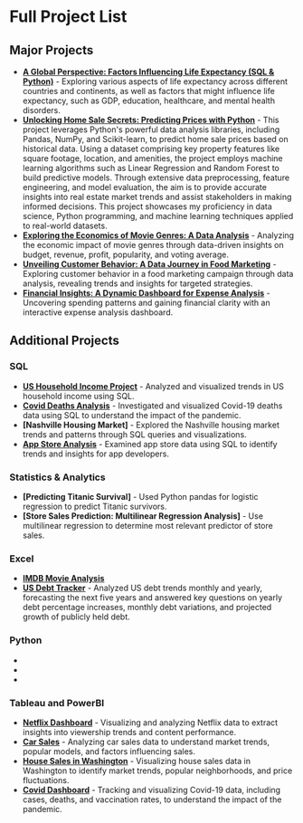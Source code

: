 # Full Project List

## Major Projects
- **[A Global Perspective: Factors Influencing Life Expectancy (SQL & Python)](https://github.com/kjuliaaustin/project1)** - Exploring various aspects of life expectancy across different countries and continents, as well as factors that might influence life expectancy, such as GDP, education, healthcare, and mental health disorders.
- **[Unlocking Home Sale Secrets: Predicting Prices with Python](https://github.com/kjuliaaustin/)** - This project leverages Python's powerful data analysis libraries, including Pandas, NumPy, and Scikit-learn, to predict home sale prices based on historical data. Using a dataset comprising key property features like square footage, location, and amenities, the project employs machine learning algorithms such as Linear Regression and Random Forest to build predictive models. Through extensive data preprocessing, feature engineering, and model evaluation, the aim is to provide accurate insights into real estate market trends and assist stakeholders in making informed decisions. This project showcases my proficiency in data science, Python programming, and machine learning techniques applied to real-world datasets.
- **[Exploring the Economics of Movie Genres: A Data Analysis](https://github.com/kjuliaaustin/movie_genres)** - Analyzing the economic impact of movie genres through data-driven insights on budget, revenue, profit, popularity, and voting average.
- **[Unveiling Customer Behavior: A Data Journey in Food Marketing](https://github.com/kjuliaaustin/ufood_marketing)** - Exploring customer behavior in a food marketing campaign through data analysis, revealing trends and insights for targeted strategies.
- **[Financial Insights: A Dynamic Dashboard for Expense Analysis](https://github.com/kjuliaaustin/expenses_tracker)** - Uncovering spending patterns and gaining financial clarity with an interactive expense analysis dashboard.

## Additional Projects
### SQL
- **[US Household Income Project](https://github.com/kjuliaaustin/us-household_income)** - Analyzed and visualized trends in US household income using SQL.
- **[Covid Deaths Analysis](https://github.com/kjuliaaustin/covid_deaths)** - Investigated and visualized Covid-19 deaths data using SQL to understand the impact of the pandemic.
- **[Nashville Housing Market]** - Explored the Nashville housing market trends and patterns through SQL queries and visualizations.
- **[App Store Analysis](https://github.com/kjuliaaustin/app_store)** - Examined app store data using SQL to identify trends and insights for app developers.

### Statistics & Analytics
- **[Predicting Titanic Survival]** - Used Python pandas for logistic regression to predict Titanic survivors.
- **[Store Sales Prediction: Multilinear Regression Analysis]** - Use multilinear regression to determine most relevant predictor of store sales.

### Excel
- **[IMDB Movie Analysis](https://github.com/kjuliaaustin/IMDB_movie)**
- **[US Debt Tracker](https://github.com/kjuliaaustin/project1)** - Analyzed US debt trends monthly and yearly, forecasting the next five years and answered key questions on yearly debt percentage increases, monthly debt variations, and projected growth of publicly held debt.

### Python
-
-
-

### Tableau and PowerBI
- **[Netflix Dashboard](https://public.tableau.com/app/profile/katharina.austin/viz/NetflixPortfolioProject_17108129793280/Netflix)** - Visualizing and analyzing Netflix data to extract insights into viewership trends and content performance.
- **[Car Sales](https://public.tableau.com/app/profile/katharina.austin/viz/CarSalesDashboardPortfolioProject/Dashboard1)** - Analyzing car sales data to understand market trends, popular models, and factors influencing sales.
- **[House Sales in Washington](https://public.tableau.com/app/profile/katharina.austin/viz/WashingtonHouseSalesPortfolioProject/KingCountyHouseSales)** - Visualizing house sales data in Washington to identify market trends, popular neighborhoods, and price fluctuations.
- **[Covid Dashboard](https://public.tableau.com/app/profile/katharina.austin/viz/CovidDashboardPortfolioProject_17104548356590/Dashboard1)** - Tracking and visualizing Covid-19 data, including cases, deaths, and vaccination rates, to understand the impact of the pandemic.
